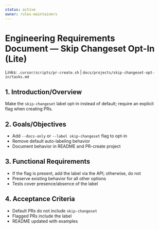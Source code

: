 ```yaml
---
status: active
owner: rules-maintainers
---
```


# Engineering Requirements Document — Skip Changeset Opt-In (Lite)

Links: `.cursor/scripts/pr-create.sh` | `docs/projects/skip-changeset-opt-in/tasks.md`

## 1. Introduction/Overview

Make the `skip-changeset` label opt-in instead of default; require an explicit flag when creating PRs.

## 2. Goals/Objectives

- Add `--docs-only` or `--label skip-changeset` flag to opt-in
- Remove default auto-labeling behavior
- Document behavior in README and PR-create project

## 3. Functional Requirements

- If the flag is present, add the label via the API; otherwise, do not
- Preserve existing behavior for all other options
- Tests cover presence/absence of the label

## 4. Acceptance Criteria

- Default PRs do not include `skip-changeset`
- Flagged PRs include the label
- README updated with examples
